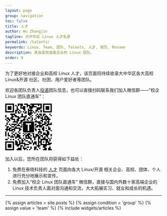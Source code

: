 ```yaml
---
layout: page
group: navigation
toc: false
title: 人才
author: Wu Zhangjin
tagline: 大中华区 Linux 人才名录
permalink: /talents/
keywords: Linux, Team, 团队, Talents, 人才, 简历, Resume
description: 来自高校或者企业的 Linux 团队。
order: 9
---
```


为了更好地对接企业和高校 Linux 人才，该页面将持续收录大中华区各大高校 Linux&开源 社区、社团、用户爱好者等团队。

欢迎各团队负责人[投递](/post)团队信息，也可以直接扫码联系我们加入微信群——“校企 Linux 团队直通车”：

![tinylab wechat](/images/wechat/tinylab.jpg)

加入以后，您所在团队将获得如下益处：

1. 免费在泰晓科技的 [人才](/talents) 页面向各大 Linux/开源 相关企业、高校、团体、个人进行充分地展示和宣传。
2. 免费加入“校企 Linux 团队直通车” 微信群，直接与国内外数十家高端企业的 Linux 技术负责人面对面沟通和交流，大大拓展实习、就业和成长的机遇。

<hr>

<section id="home">
  {% assign articles = site.posts %}
  {% assign condition = 'group' %}
  {% assign value = 'team' %}
  {% include widgets/articles %}
</section>
